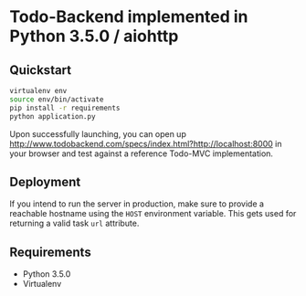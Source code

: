 # Todo-Backend implemented in Python 3.5.0 / aiohttp

## Quickstart
```sh
virtualenv env
source env/bin/activate
pip install -r requirements
python application.py
```

Upon successfully launching, you can open up http://www.todobackend.com/specs/index.html?http://localhost:8000 in your browser and test against a reference Todo-MVC implementation.

## Deployment

If you intend to run the server in production, make sure to provide a reachable
hostname using the `HOST` environment variable. This gets used for returning a
valid task `url` attribute.

## Requirements

- Python 3.5.0
- Virtualenv
